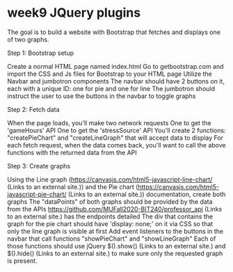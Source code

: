 # week9 JQuery plugins

The goal is to build a website with Bootstrap that fetches and displays one of two graphs.

Step 1: Bootstrap setup

Create a normal HTML page named index.html
Go to getbootstrap.com and import the CSS and Js files for Bootstrap to your HTML page
Utilize the Navbar and jumbotron components
The navbar should have 2 buttons on it, each with a unique ID: one for pie and one for line
The jumbotron should instruct the user to use the buttons in the navbar to toggle graphs
 

Step 2: Fetch data

When the page loads, you'll make two network requests
One to get the 'gameHours' API
One to get the 'stressSource' API
You'll create 2 functions: "createPieChart" and "createLineGraph" that will accept data to display
For each fetch request, when the data comes back, you'll want to call the above functions with the returned data from the API
 

Step 3: Create graphs

Using the Line graph (https://canvasjs.com/html5-javascript-line-chart/ (Links to an external site.)) and the Pie chart (https://canvasjs.com/html5-javascript-pie-chart/ (Links to an external site.)) documentation, create both graphs
The "dataPoints" of both graphs should be provided by the data from the APIs
https://github.com/MUFall2020-BIT240/professor_api (Links to an external site.) has the endpoints detailed
The div that contains the graph for the pie chart should have 'display: none;' on it via CSS so that only the line graph is visible at first
Add event listeners to the buttons in the navbar that call functions "showPieChart" and "showLineGraph"
Each of those functions should use jQuery $().show() (Links to an external site.) and $().hide() (Links to an external site.) to make sure only the requested graph is present. 
 
